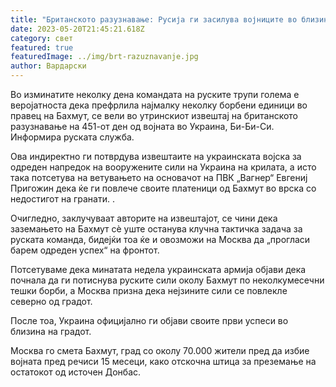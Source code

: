 ```yaml
---
title: "Британското разузнавање: Русија ги засилува војниците во близина на Бахмут"
date: 2023-05-20T21:45:21.618Z
category: свет
featured: true
featuredImage: ../img/brt-razuznavanje.jpg
author: Вардарски
---
```

Во изминатите неколку дена командата на руските трупи голема е веројатноста дека префрлила најмалку неколку борбени единици во правец на Бахмут, се вели во утринскиот извештај на британското разузнавање на 451-от ден од војната во Украина, Би-Би-Си. Информира руската служба.

Ова индиректно ги потврдува извештаите на украинската војска за одреден напредок на вооружените сили на Украина на крилата, а исто така потсетува на ветувањето на основачот на ПВК „Вагнер“ Евгениј Пригожин дека ќе ги повлече своите платеници од Бахмут во врска со недостигот на гранати. .

Очигледно, заклучуваат авторите на извештајот, се чини дека заземањето на Бахмут сè уште останува клучна тактичка задача за руската команда, бидејќи тоа ќе и овозможи на Москва да „прогласи барем одреден успех“ на фронтот.

Потсетуваме дека минатата недела украинската армија објави дека почнала да ги потиснува руските сили околу Бахмут по неколкумесечни тешки борби, а Москва призна дека нејзините сили се повлекле северно од градот.

После тоа, Украина официјално ги објави своите први успеси во близина на градот.

Москва го смета Бахмут, град со околу 70.000 жители пред да избие војната пред речиси 15 месеци, како отскочна штица за преземање на остатокот од источен Донбас.